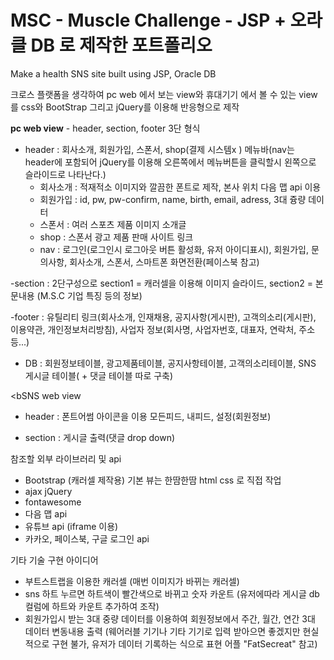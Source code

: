 # MSC - Muscle Challenge - JSP + 오라클 DB 로 제작한 포트폴리오
Make a health SNS site built using JSP, Oracle DB 

크로스 플랫폼을 생각하여 pc web 에서 보는 view와 휴대기기 에서 볼 수 있는 view를 css와 BootStrap 그리고 jQuery를 이용해 반응형으로 제작

<b>pc web view</b> - header, section, footer 3단 형식 

  - header : 회사소개, 회원가입, 스폰서, shop(결제 시스템x ) 메뉴바(nav는 header에 포함되어 jQuery를 이용해 오른쪽에서 메뉴버튼을 클릭할시 왼쪽으로 슬라이드로 나타난다.)
     - 회사소개 : 적재적소 이미지와 깔끔한 폰트로 제작, 본사 위치 다음 맵 api 이용
     - 회원가입 : id, pw, pw-confirm, name, birth, email, adress, 3대 즁량 데이터
     - 스폰서 : 여러 스포츠 제품 이미지 소개글
     - shop : 스폰서 광고 제품 판매 사이트 링크
     - nav : 로그인(로그인시 로그아웃 버튼 활성화, 유저 아이디표시), 회원가입, 문의사항, 회사소개, 스폰서, 스마트폰 화면전환(페이스북 참고)

  -section : 2단구성으로 section1 = 캐러셀을 이용해 이미지 슬라이드, section2 = 본문내용 (M.S.C 기업 특징 등의 정보)
  
  -footer : 유틸리티 링크(회사소개, 인재채용, 공지사항(게시판), 고객의소리(게시판), 이용약관, 개인정보처리방침), 사업자 정보(회사명, 사업자번호, 대표자, 연락처, 주소 등...)
  
  - DB : 회원정보테이블, 광고제품테이블, 공지사항테이블, 고객의소리테이블, SNS 게시글 테이블( + 댓글 테이블 따로 구축)


<bSNS web view</b>
  - header : 폰트어썸 아이콘을 이용 모든피드, 내피드, 설정(회원정보)

  - section : 게시글 출력(댓글 drop down)

참조할 외부 라이브러리 및 api
- Bootstrap (캐러셀 제작용) 기본 뷰는 한땀한땀 html css 로 직접 작업
- ajax jQuery
- fontawesome
- 다음 맵 api
- 유튜브 api (iframe 이용)
- 카카오, 페이스북, 구글 로그인 api

기타 기술 구현 아이디어
- 부트스트랩을 이용한 캐러셀 (매번 이미지가 바뀌는 캐러셀)
- sns 하트 누르면 하트색이 빨간색으로 바뀌고 숫자 카운트 (유저에따라 게시글 db 컬럼에 하트와 카운트 추가하여 조작)
- 회원가입시 받는 3대 중량 데이터를 이용하여 회원정보에서 주간, 월간, 연간 3대 데이터 변동내용 출력 (웨어러블 기기나 기타 기기로 입력 받아으면 좋겠지만 현실적으로 구현 불가, 유저가 데이터 기록하는 식으로 표현 어플 "FatSecreat" 참고)
